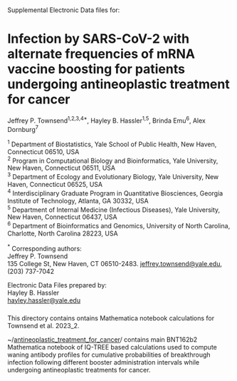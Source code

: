 ###

Supplemental Electronic Data files for:

# Infection by SARS-CoV-2 with alternate frequencies of mRNA vaccine boosting for patients undergoing antineoplastic treatment for cancer

Jeffrey P. Townsend<sup>1,2,3,4\*</sup>, Hayley B. Hassler<sup>1,5</sup>, Brinda Emu<sup>6</sup>, Alex Dornburg<sup>7</sup>

<sup>1</sup> Department of Biostatistics, Yale School of Public Health, New Haven, Connecticut 06510, USA<br>
<sup>2</sup> Program in Computational Biology and Bioinformatics, Yale University, New Haven, Connecticut 06511, USA<br>
<sup>3</sup> Department of Ecology and Evolutionary Biology, Yale University, New Haven, Connecticut 06525, USA<br>
<sup>4</sup> Interdisciplinary Graduate Program in Quantitative Biosciences, Georgia Institute of Technology, Atlanta, GA 30332, USA<br>
<sup>5</sup> Department of Internal Medicine (Infectious Diseases), Yale University, New Haven, Connecticut 06437, USA<br>
<sup>6</sup> Department of Bioinformatics and Genomics, University of North Carolina, Charlotte, North Carolina 28223, USA<br>

<sup>\*</sup>  Corresponding authors:<br>
  Jeffrey P. Townsend<br>
  135 College St, New Haven, CT 06510-2483. jeffrey.townsend@yale.edu, (203) 737-7042<br>

Electronic Data Files prepared by:<br>
Hayley B. Hassler<br>
hayley.hassler@yale.edu<br>


###

This directory contains ontains Mathematica notebook calculations for Townsend et al. 2023_2.

~/[antineoplastic_treatment_for_cancer](https://github.com/hhassle/Townsend_et_al_2023_2/tree/main/antineoplastic_treatment_for_cancer)/ contains main BNT162b2 Mathematica notebook of IQ-TREE based calculations used to compute waning antibody profiles for cumulative probabilities of breakthrough infection following different booster administration intervals while undergoing antineoplastic treatments for cancer.

